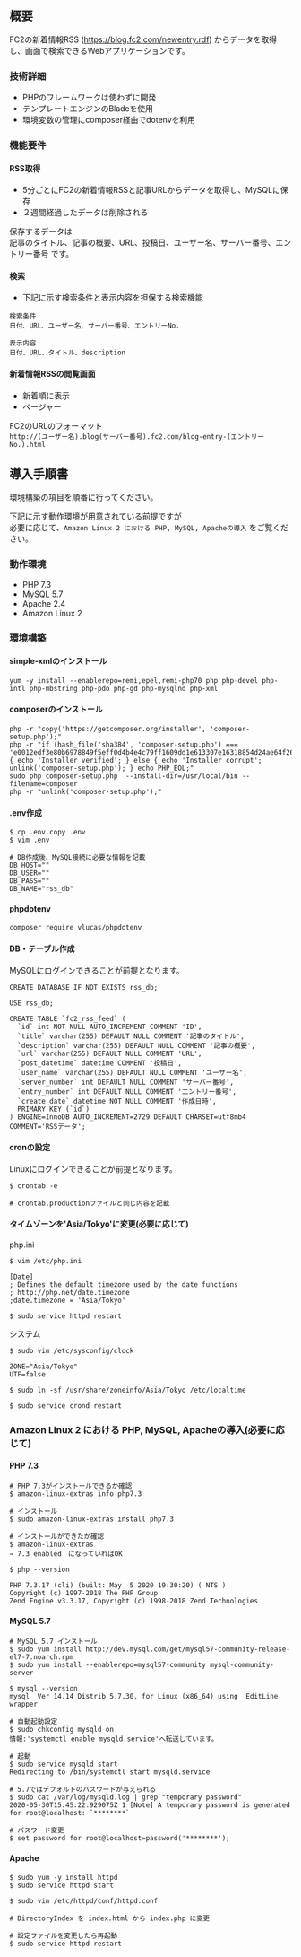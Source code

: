 ## 概要

FC2の新着情報RSS (https://blog.fc2.com/newentry.rdf) からデータを取得し、画面で検索できるWebアプリケーションです。

### 技術詳細                                         
- PHPのフレームワークは使わずに開発
- テンプレートエンジンのBladeを使用
- 環境変数の管理にcomposer経由でdotenvを利用

### 機能要件

#### RSS取得
- 5分ごとにFC2の新着情報RSSと記事URLからデータを取得し、MySQLに保存
- ２週間経過したデータは削除される 

保存するデータは  
記事のタイトル、記事の概要、URL、投稿日、ユーザー名、サーバー番号、エントリー番号 です。

#### 検索
- 下記に示す検索条件と表示内容を担保する検索機能

```
検索条件
日付、URL、ユーザー名、サーバー番号、エントリーNo.

表示内容
日付、URL、タイトル、description
```

#### 新着情報RSSの閲覧画面
- 新着順に表示
- ページャー

FC2のURLのフォーマット  
`http://(ユーザー名).blog(サーバー番号).fc2.com/blog-entry-(エントリーNo.).html`

## 導入手順書

環境構築の項目を順番に行ってください。

下記に示す動作環境が用意されている前提ですが  
必要に応じて、`Amazon Linux 2 における PHP, MySQL, Apacheの導入` をご覧ください。

### 動作環境
- PHP 7.3
- MySQL 5.7
- Apache 2.4
- Amazon Linux 2

### 環境構築

#### simple-xmlのインストール
```
yum -y install --enablerepo=remi,epel,remi-php70 php php-devel php-intl php-mbstring php-pdo php-gd php-mysqlnd php-xml
```

#### composerのインストール
```
php -r "copy('https://getcomposer.org/installer', 'composer-setup.php');"
php -r "if (hash_file('sha384', 'composer-setup.php') === 'e0012edf3e80b6978849f5eff0d4b4e4c79ff1609dd1e613307e16318854d24ae64f26d17af3ef0bf7cfb710ca74755a') { echo 'Installer verified'; } else { echo 'Installer corrupt'; unlink('composer-setup.php'); } echo PHP_EOL;"
sudo php composer-setup.php  --install-dir=/usr/local/bin --filename=composer
php -r "unlink('composer-setup.php');"
```

#### .env作成
```
$ cp .env.copy .env
$ vim .env

# DB作成後、MySQL接続に必要な情報を記載
DB_HOST=""
DB_USER=""
DB_PASS=""
DB_NAME="rss_db"
```

#### phpdotenv
```
composer require vlucas/phpdotenv
```

#### DB・テーブル作成

MySQLにログインできることが前提となります。
```
CREATE DATABASE IF NOT EXISTS rss_db;

USE rss_db;

CREATE TABLE `fc2_rss_feed` (
  `id` int NOT NULL AUTO_INCREMENT COMMENT 'ID',
  `title` varchar(255) DEFAULT NULL COMMENT '記事のタイトル',
  `description` varchar(255) DEFAULT NULL COMMENT '記事の概要',
  `url` varchar(255) DEFAULT NULL COMMENT 'URL',
  `post_datetime` datetime COMMENT '投稿日',
  `user_name` varchar(255) DEFAULT NULL COMMENT 'ユーザー名',
  `server_number` int DEFAULT NULL COMMENT 'サーバー番号',
  `entry_number` int DEFAULT NULL COMMENT 'エントリー番号',
  `create_date` datetime NOT NULL COMMENT '作成日時',
  PRIMARY KEY (`id`)
) ENGINE=InnoDB AUTO_INCREMENT=2729 DEFAULT CHARSET=utf8mb4 COMMENT='RSSデータ';
```

#### cronの設定

Linuxにログインできることが前提となります。
```
$ crontab -e

# crontab.productionファイルと同じ内容を記載
```

#### タイムゾーンを'Asia/Tokyo'に変更(必要に応じて)

php.ini
```
$ vim /etc/php.ini

[Date]
; Defines the default timezone used by the date functions
; http://php.net/date.timezone
;date.timezone = 'Asia/Tokyo'

$ sudo service httpd restart
```

システム
```
$ sudo vim /etc/sysconfig/clock

ZONE="Asia/Tokyo"
UTF=false

$ sudo ln -sf /usr/share/zoneinfo/Asia/Tokyo /etc/localtime

$ sudo service crond restart
```

### Amazon Linux 2 における PHP, MySQL, Apacheの導入(必要に応じて)

#### PHP 7.3
```
# PHP 7.3がインストールできるか確認
$ amazon-linux-extras info php7.3

# インストール
$ sudo amazon-linux-extras install php7.3

# インストールができたか確認
$ amazon-linux-extras
→ 7.3 enabled　になっていればOK

$ php --version

PHP 7.3.17 (cli) (built: May  5 2020 19:30:20) ( NTS )
Copyright (c) 1997-2018 The PHP Group
Zend Engine v3.3.17, Copyright (c) 1998-2018 Zend Technologies
```

#### MySQL 5.7
```
# MySQL 5.7 インストール
$ sudo yum install http://dev.mysql.com/get/mysql57-community-release-el7-7.noarch.rpm
$ sudo yum install --enablerepo=mysql57-community mysql-community-server

$ mysql --version
mysql  Ver 14.14 Distrib 5.7.30, for Linux (x86_64) using  EditLine wrapper

# 自動起動設定
$ sudo chkconfig mysqld on
情報:'systemctl enable mysqld.service'へ転送しています。

# 起動
$ sudo service mysqld start
Redirecting to /bin/systemctl start mysqld.service

# 5.7ではデフォルトのパスワードが与えられる
$ sudo cat /var/log/mysqld.log | grep "temporary password"
2020-05-30T15:45:22.929075Z 1 [Note] A temporary password is generated for root@localhost: `********`

# パスワード変更
$ set password for root@localhost=password('********');
```

#### Apache
```
$ sudo yum -y install httpd
$ sudo service httpd start

$ sudo vim /etc/httpd/conf/httpd.conf

# DirectoryIndex を index.html から index.php に変更

# 設定ファイルを変更したら再起動
$ sudo service httpd restart
```
